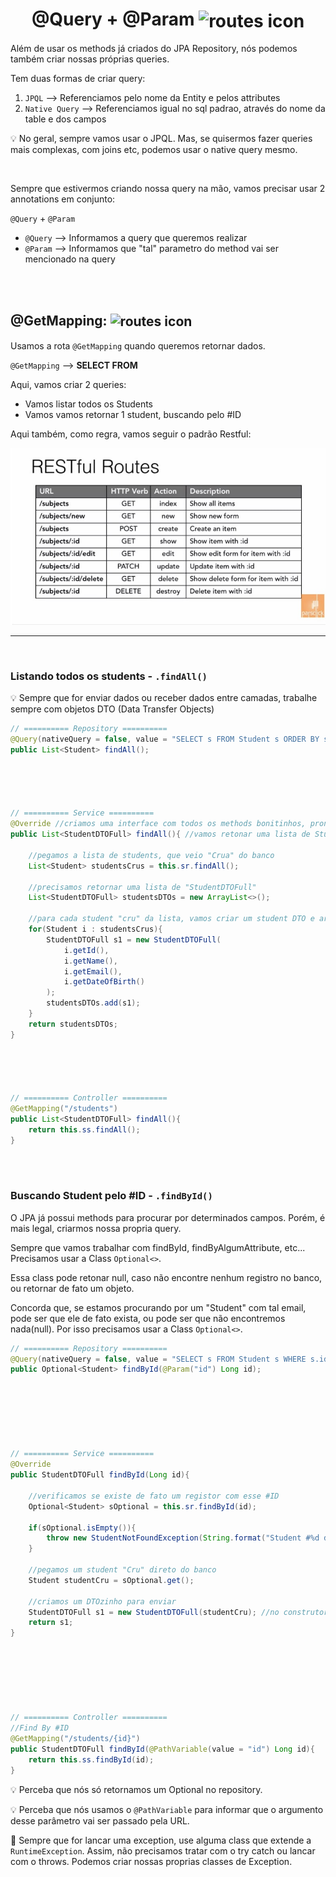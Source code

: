 <h1 align="center">
    @Query + @Param
    <img src="https://cdn2.iconfinder.com/data/icons/big-data-3-flat-style/128/Big_data_3_-_Flat_Style_-_27-10-256.png" alt="routes icon" width="90px" align="center">
</h1>


Além de usar os methods já criados do JPA Repository, nós podemos também criar nossas próprias queries.

Tem duas formas de criar query:

1. `JPQL` --> Referenciamos pelo nome da Entity e pelos attributes
2. `Native Query` --> Referenciamos igual no sql padrao, através do nome da table e dos campos

💡 No geral, sempre vamos usar o JPQL. Mas, se quisermos fazer queries mais complexas, com joins etc, podemos usar o native query mesmo.

<br>

Sempre que estivermos criando nossa query na mão, vamos precisar usar 2 annotations em conjunto:

`@Query` + `@Param`

- `@Query` --> Informamos a query que queremos realizar
- `@Param` --> Informamos que "tal" parametro do method vai ser mencionado na query

<br>


<br>

## @GetMapping: <img src= "https://cdn4.iconfinder.com/data/icons/communication-multimedia-vol-2/512/read_reading_e_book_book-512.png" alt="routes icon" width="50px" align="center">
Usamos a rota `@GetMapping` quando queremos retornar dados.

`@GetMapping` --> **SELECT FROM**

Aqui, vamos criar 2 queries:

- Vamos listar todos os Students
- Vamos vamos retornar 1 student, buscando pelo #ID

Aqui também, como regra, vamos seguir o padrão Restful:

<img src="../imgs/restFull_routes.jpg" alt="restful routes image" width="550px">

<hr>
<br>

### Listando todos os students - `.findAll()`

💡 Sempre que for enviar dados ou receber dados entre camadas, trabalhe sempre com objetos DTO (Data Transfer Objects)

```java
// ========== Repository ==========
@Query(nativeQuery = false, value = "SELECT s FROM Student s ORDER BY s.id ASC")
public List<Student> findAll();





// ========== Service ==========
@Override //criamos uma interface com todos os methods bonitinhos, prontos para implementar aqui.
public List<StudentDTOFull> findAll(){ //vamos retonar uma lista de StudentsDTO

    //pegamos a lista de students, que veio "Crua" do banco
    List<Student> studentsCrus = this.sr.findAll();

    //precisamos retornar uma lista de "StudentDTOFull"
    List<StudentDTOFull> studentsDTOs = new ArrayList<>();

    //para cada student "cru" da lista, vamos criar um student DTO e armazenar na nossa nova lista
    for(Student i : studentsCrus){
        StudentDTOFull s1 = new StudentDTOFull(
            i.getId(),
            i.getName(),
            i.getEmail(),
            i.getDateOfBirth()
        );
        studentsDTOs.add(s1);
    }
    return studentsDTOs;
}





// ========== Controller ==========
@GetMapping("/students")
public List<StudentDTOFull> findAll(){
    return this.ss.findAll();
}
```

<br>
<br>

### Buscando Student pelo #ID - `.findById()`
O JPA já possui methods para procurar por determinados campos. Porém, é mais legal, criarmos nossa propria query.


Sempre que vamos trabalhar com findById, findByAlgumAttribute, etc... Precisamos usar a Class `Optional<>`.

Essa class pode retonar null, caso não encontre nenhum registro no banco, ou retornar de fato um objeto.


Concorda que, se estamos procurando por um "Student" com tal email, pode ser que ele de fato exista, ou pode ser que não encontremos nada(null). Por isso precisamos usar a Class `Optional<>`.

```java
// ========== Repository ==========
@Query(nativeQuery = false, value = "SELECT s FROM Student s WHERE s.id = :id")
public Optional<Student> findById(@Param("id") Long id);







// ========== Service ==========
@Override
public StudentDTOFull findById(Long id){

    //verificamos se existe de fato um registor com esse #ID
    Optional<Student> sOptional = this.sr.findById(id);

    if(sOptional.isEmpty()){
        throw new StudentNotFoundException(String.format("Student #%d doesn't exists", id));
    }

    //pegamos um student "Cru" direto do banco
    Student studentCru = sOptional.get();

    //criamos um DTOzinho para enviar
    StudentDTOFull s1 = new StudentDTOFull(studentCru); //no construtor desse DTO, conseguimos copiar todos os attributes de um Student pra cá
    return s1;
}







// ========== Controller ==========
//Find By #ID
@GetMapping("/students/{id}")
public StudentDTOFull findById(@PathVariable(value = "id") Long id){
    return this.ss.findById(id);
}
```

💡 Perceba que nós só retornamos um Optional no repository.

💡 Perceba que nós usamos o `@PathVariable` para informar que o argumento desse parâmetro vai ser passado pela URL.

📖 Sempre que for lancar uma exception, use alguma class que extende a `RuntimeException`. Assim, não precisamos tratar com o try catch ou lancar com o throws. Podemos criar nossas proprias classes de Exception.